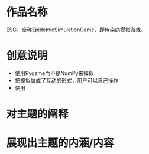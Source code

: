 # 作品名称

ESG，全称EpidemicSimulationGame，即传染病模拟游戏。



# 创意说明

* 使用Pygame而不是NumPy来模拟
* 把模拟做成了互动的形式，用户可以自己操作
* 使用

# 对主题的阐释



# 展现出主题的内涵/内容



